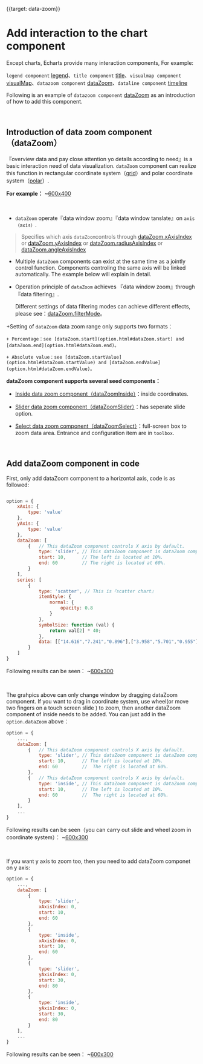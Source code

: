 
{{target: data-zoom}}

# Add interaction to the chart component

Except charts, Echarts provide many interaction components, For example:

`legend component` [legend](option.html#legend)、`title component` [title](option.html#title)、`visualmap component` [visualMap](option.html#visualMap)、`datazoom component` [dataZoom](option.html#dataZoom)、`dataline component` [timeline](option.html#timeline)

Following is an example of `datazoom component` [dataZoom](option.html#dataZoom) as an introduction of how to add this component.





<br>
<h2>Introduction of data zoom component（dataZoom）</h2>

『overview data and pay close attention yo details according to need』is a basic interaction need of data visualization. `dataZoom` component can realize this function in rectangular coordinate system（[grid](option.html#grid)）and polar coordinate system（[polar](option.html#polar)）.


**For example：**
~[600x400](${galleryViewPath}doc-example/scatter-dataZoom-all&edit=1&reset=1)

<br>

+ `dataZoom` operate『data window zoom』『data window tanslate』on `axis（axis）`.

> Specifies which axis `dataZoom`controls through [dataZoom.xAxisIndex](option.html#dataZoom.xAxisIndex) or [dataZoom.yAxisIndex](option.html#dataZoom.yAxisIndex) or [dataZoom.radiusAxisIndex](option.html#dataZoom.radiusAxisIndex) or [dataZoom.angleAxisIndex](option.html#dataZoom.angleAxisIndex)  

+ Multiple `dataZoom` components can exist at the same time as a jointly control function. Components controling the same axis will be linked automatically. The example below will explain in detail.

+ Operation principle of `dataZoom` achieves 『data window zoom』through『data filtering』.

    Different settings of data filtering modes can achieve different effects, please see：[dataZoom.filterMode](option.html#dataZoom.filterMode)。

+Setting of `dataZoom` data zoom range only supports two formats：

    + Percentage：see [dataZoom.start](option.html#dataZoom.start) and [dataZoom.end](option.html#dataZoom.end)。

    + Absolute value：see [dataZoom.startValue](option.html#dataZoom.startValue) and [dataZoom.endValue](option.html#dataZoom.endValue)。



**dataZoom component supports several seed components：**

+ [Inside data zoom component（dataZoomInside）](option.html#dataZoom-inside)：inside coordinates.

+ [Slider data zoom component（dataZoomSlider）](option.html#dataZoom-slider)：has seperate slide option.

+ [Select data zoom component（dataZoomSelect）](option.html#toolbox.feature.dataZoom)：full-screen box to zoom data area. Entrance and configuration item are in `toolbox`.




<br>
<h2>Add dataZoom component in code</h2>

First, only add dataZoom component to a horizontal axis, code is as followed:

```javascript

option = {
    xAxis: {
        type: 'value'
    },
    yAxis: {
        type: 'value'
    },
    dataZoom: [
        {   // This dataZoom component controls X axis by dafault.
            type: 'slider', // This dataZoom component is dataZoom component of slider
            start: 10,      // The left is located at 10%.
            end: 60         // The right is located at 60%.
        }
    ],
    series: [
        {
            type: 'scatter', // This is『scatter chart』
            itemStyle: {
                normal: {
                    opacity: 0.8
                }
            },
            symbolSize: function (val) {
                return val[2] * 40;
            },
            data: [["14.616","7.241","0.896"],["3.958","5.701","0.955"],["2.768","8.971","0.669"],["9.051","9.710","0.171"],["14.046","4.182","0.536"],["12.295","1.429","0.962"],["4.417","8.167","0.113"],["0.492","4.771","0.785"],["7.632","2.605","0.645"],["14.242","5.042","0.368"]]
        }
    ]
}
```

Following results can be seen：
~[600x300](${galleryViewPath}doc-example/scatter-tutorial-dataZoom-1&edit=1&reset=1)

<br>

The grahpics above can only change window by dragging dataZoom component. If you want to drag in coordinate system, use wheel(or move two fingers on a touch screen slide ) to zoom, then another dataZoom component of inside needs to be added. You can just add in the `option.dataZoom` above：

```javascript
option = {
    ...,
    dataZoom: [
        {   // This dataZoom component controls X axis by dafault.
            type: 'slider', // This dataZoom component is dataZoom component of slider
            start: 10,      // The left is located at 10%.
            end: 60         //  The right is located at 60%.
        },
        {   // This dataZoom component controls X axis by dafault.
            type: 'inside', // This dataZoom component is dataZoom component of inside 
            start: 10,      // The left is located at 10%.
            end: 60         //  The right is located at 60%.
        }
    ],
    ...
}
```

Following results can be seen（you can carry out slide and wheel zoom in coordinate system）：
~[600x300](${galleryViewPath}doc-example/scatter-tutorial-dataZoom-2&edit=1&reset=1)


<br>

If you want y axis to zoom too, then you need to add dataZoom componet on y axis:

```javascript
option = {
    ...,
    dataZoom: [
        {
            type: 'slider',
            xAxisIndex: 0,
            start: 10,
            end: 60
        },
        {
            type: 'inside',
            xAxisIndex: 0,
            start: 10,
            end: 60
        },
        {
            type: 'slider',
            yAxisIndex: 0,
            start: 30,
            end: 80
        },
        {
            type: 'inside',
            yAxisIndex: 0,
            start: 30,
            end: 80
        }
    ],
    ...
}
```

Following results can be seen：
~[600x300](${galleryViewPath}doc-example/scatter-tutorial-dataZoom-3&edit=1&reset=1)


